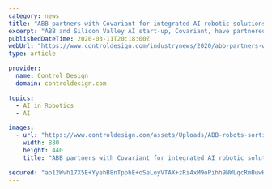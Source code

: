 ```yaml
---
category: news
title: "ABB partners with Covariant for integrated AI robotic solutions"
excerpt: "ABB and Silicon Valley AI start-up, Covariant, have partnered up to bring AI-enabled robotics solutions to market, starting with a fully autonomous warehouse order fulfillment solution. According to ABB, the partnership brings together the two companies with a vision for robotics enabled by AI, where intelligent robots work alongside humans in ..."
publishedDateTime: 2020-03-11T20:18:00Z
webUrl: "https://www.controldesign.com/industrynews/2020/abb-partners-with-covariant-for-integrated-ai-robotic-solutions/"
type: article

provider:
  name: Control Design
  domain: controldesign.com

topics:
  - AI in Robotics
  - AI

images:
  - url: "https://www.controldesign.com/assets/Uploads/ABB-robots-sorting-different-packages-with-Covariant-AI-sb.jpg"
    width: 880
    height: 440
    title: "ABB partners with Covariant for integrated AI robotic solutions"

secured: "ao12Wvh17X5E+YyehB8nTpphE+oSeLoyVTAX+zRi4xM9oPihh9NWLqcRmBuwHWpeMrdVugZ3kuXis7qEGCElbglhGchg7HRGIRf+v2VNlfxUCQypN3NCUqzcG8DvZrDSIoDzCkCS6H4cXmYWeLDomU8xvJ9m7Ia335Dp6iV4obxJQ76P2GsZzgpbFy9up++JMHxEhy0Fi5t+HqlG35aaHQYnymYpLRcXPT2DfilySuduuK+r+yyHddXWHoqOadE//WN7cF36Ugfoermrj0kvCQPbmx8g+wHxskJuw5Zs4qffQetw+e33ca/H1sgUx1zIOWcFOjSCRevU5PpL++YmKzj/9OhXVg+RcishOxAkmIqbFa0DK9KzVoiXscuLEq8t8pkQ3YN3BnnQkKwYGQlZERXjtnibWqPIkGx5dS/YsdlIc8lkkyi8hBxGLoH9gYKrm0Eskb9+2kwleP1P1UbywrZ4VkZXmp7hXyQSQ/LOxDI=;HsqyP2nxgmm3XmfjXrS9dA=="
---
```


